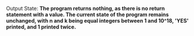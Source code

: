 Output State: **The program returns nothing, as there is no return statement with a value. The current state of the program remains unchanged, with n and k being equal integers between 1 and 10^18, 'YES' printed, and 1 printed twice.**
